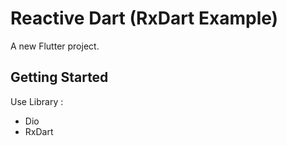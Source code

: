 # Reactive Dart (RxDart Example)

A new Flutter project.

## Getting Started
Use Library : 
 - Dio
 - RxDart
